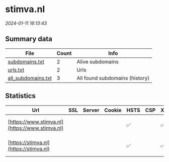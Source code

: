 # stimva.nl
*2024-01-11 16:13:43*
## Summary data
| File       | Count | Info |
|------------|-------|------|
|[subdomains.txt](/data/stimva.nl/subdomains.txt)|2|Alive subdomains|
|[urls.txt](/data/stimva.nl/urls.txt)|2|Urls|
|[all_subdomains.txt](/data/stimva.nl/all_subdomains.txt)|3|All found subdomains (history)|
## Statistics
| Url | SSL | Server | Cookie | HSTS | CSP | XFO | XXP | RP | Tech |Title |
|------------|-------|------|------|------|------|------|------|------|------|------|
|[https://www.stimva.nl](https://www.stimva.nl)| || |:white_check_mark: | | :white_check_mark: | :white_check_mark: | :white_check_mark: |HSTS Microsoft ASP.NET|Object moved|
|[https://stimva.nl](https://stimva.nl)| || |:white_check_mark: | | :white_check_mark: | :white_check_mark: | :white_check_mark: |HSTS Microsoft ASP.NET|Object moved|